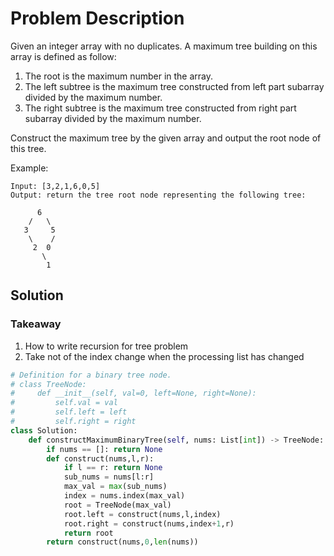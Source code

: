 # Problem Description
 Given an integer array with no duplicates. A maximum tree building on this array is defined as follow:

1. The root is the maximum number in the array.
2. The left subtree is the maximum tree constructed from left part subarray divided by the maximum number.
3. The right subtree is the maximum tree constructed from right part subarray divided by the maximum number.

Construct the maximum tree by the given array and output the root node of this tree. 

Example:
```
Input: [3,2,1,6,0,5]
Output: return the tree root node representing the following tree:

      6
    /   \
   3     5
    \    / 
     2  0   
       \
        1
```

## Solution
### Takeaway
1. How to write recursion for tree problem
2. Take not of the index change when the processing list has changed
```python
# Definition for a binary tree node.
# class TreeNode:
#     def __init__(self, val=0, left=None, right=None):
#         self.val = val
#         self.left = left
#         self.right = right
class Solution:
    def constructMaximumBinaryTree(self, nums: List[int]) -> TreeNode:
        if nums == []: return None
        def construct(nums,l,r):
            if l == r: return None
            sub_nums = nums[l:r]
            max_val = max(sub_nums)
            index = nums.index(max_val)
            root = TreeNode(max_val)
            root.left = construct(nums,l,index)
            root.right = construct(nums,index+1,r)
            return root
        return construct(nums,0,len(nums))
```